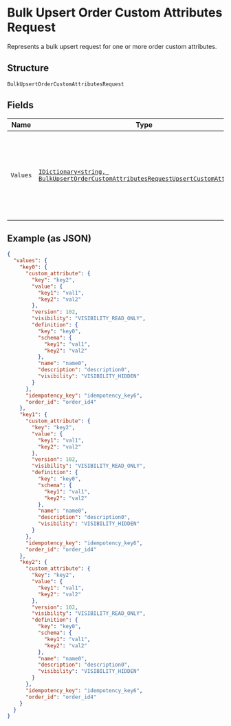 
# Bulk Upsert Order Custom Attributes Request

Represents a bulk upsert request for one or more order custom attributes.

## Structure

`BulkUpsertOrderCustomAttributesRequest`

## Fields

| Name | Type | Tags | Description |
|  --- | --- | --- | --- |
| `Values` | [`IDictionary<string, BulkUpsertOrderCustomAttributesRequestUpsertCustomAttribute>`](../../doc/models/bulk-upsert-order-custom-attributes-request-upsert-custom-attribute.md) | Required | A map of requests that correspond to individual upsert operations for custom attributes. |

## Example (as JSON)

```json
{
  "values": {
    "key0": {
      "custom_attribute": {
        "key": "key2",
        "value": {
          "key1": "val1",
          "key2": "val2"
        },
        "version": 102,
        "visibility": "VISIBILITY_READ_ONLY",
        "definition": {
          "key": "key0",
          "schema": {
            "key1": "val1",
            "key2": "val2"
          },
          "name": "name0",
          "description": "description0",
          "visibility": "VISIBILITY_HIDDEN"
        }
      },
      "idempotency_key": "idempotency_key6",
      "order_id": "order_id4"
    },
    "key1": {
      "custom_attribute": {
        "key": "key2",
        "value": {
          "key1": "val1",
          "key2": "val2"
        },
        "version": 102,
        "visibility": "VISIBILITY_READ_ONLY",
        "definition": {
          "key": "key0",
          "schema": {
            "key1": "val1",
            "key2": "val2"
          },
          "name": "name0",
          "description": "description0",
          "visibility": "VISIBILITY_HIDDEN"
        }
      },
      "idempotency_key": "idempotency_key6",
      "order_id": "order_id4"
    },
    "key2": {
      "custom_attribute": {
        "key": "key2",
        "value": {
          "key1": "val1",
          "key2": "val2"
        },
        "version": 102,
        "visibility": "VISIBILITY_READ_ONLY",
        "definition": {
          "key": "key0",
          "schema": {
            "key1": "val1",
            "key2": "val2"
          },
          "name": "name0",
          "description": "description0",
          "visibility": "VISIBILITY_HIDDEN"
        }
      },
      "idempotency_key": "idempotency_key6",
      "order_id": "order_id4"
    }
  }
}
```

